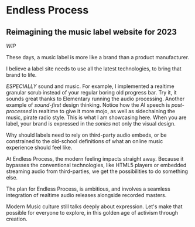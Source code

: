 # Endless Process
## Reimagining the music label website for 2023
_WIP_

These days, a music label is more like a brand than a product manufacturer.

I believe a label site needs to use all the latest technologies, to bring that brand to life.

_ESPECIALLY_ sound and music.  For example, I implemented a realtime granular scrub instead of your regular boring old progress bar. Try it, it sounds great thanks to Elementary running the audio processing. Another example of *sound-first* design thinking. Notice how the AI speech is *post-processed* in realtime to give it more mojo, as well as sidechaining the music, pirate radio style. This is what I am showcasing here. When you are label, your brand is expressed in the  *sonics* not only the visual design. 

Why should labels need to rely on third-party audio embeds, or be constrained to the old-school definitions of what an online music experience should feel like.

At Endless Process, the modern feeling impacts straight away. Because it bypasses the conventional technologies, like HTML5 players or embedded streaming audio from third-parties, we get the possibilities to do something else. 

The plan for Endless Process, is ambitious, and involves a seamless integration of realtime audio releases alongside recorded masters. 

Modern Music culture still talks deeply about expression. Let's make that possible for everyone to explore, in this golden age of  activism through creation.
